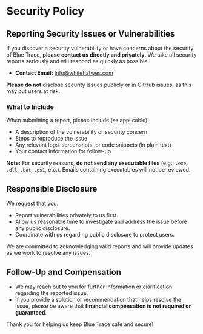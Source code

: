 # Security Policy

## Reporting Security Issues or Vulnerabilities

If you discover a security vulnerability or have concerns about the security of Blue Trace, **please contact us directly and privately**. We take all security reports seriously and will respond as quickly as possible.

* **Contact Email:** [Info@whitehatwes.com](mailto:Info@whitehatwes.com)

**Please do not** disclose security issues publicly or in GitHub issues, as this may put users at risk.

### What to Include

When submitting a report, please include (as applicable):

* A description of the vulnerability or security concern
* Steps to reproduce the issue
* Any relevant logs, screenshots, or code snippets (in plain text)
* Your contact information for follow-up

**Note:** For security reasons, **do not send any executable files** (e.g., `.exe`, `.dll`, `.bat`, `.ps1`, etc.). Emails containing executables will not be reviewed.

## Responsible Disclosure

We request that you:

* Report vulnerabilities privately to us first.
* Allow us reasonable time to investigate and address the issue before any public disclosure.
* Coordinate with us regarding public disclosure to protect users.

We are committed to acknowledging valid reports and will provide updates as we work to resolve any issues.

## Follow-Up and Compensation

* We may reach out to you for further information or clarification regarding the reported issue.
* If you provide a solution or recommendation that helps resolve the issue, please be aware that **financial compensation is not required or guaranteed**.

Thank you for helping us keep Blue Trace safe and secure!
